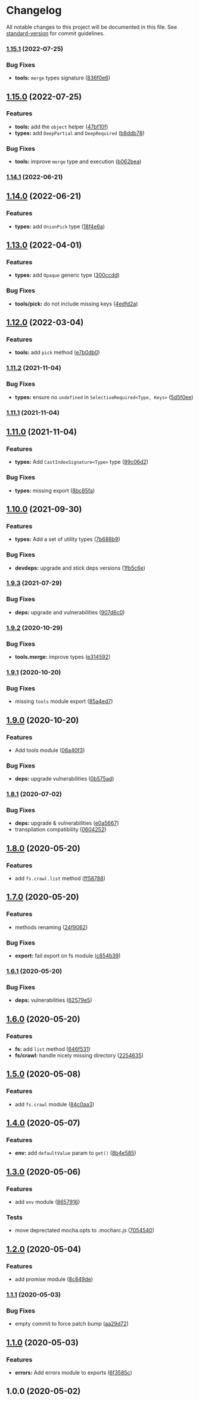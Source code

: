 # Changelog

All notable changes to this project will be documented in this file. See [standard-version](https://github.com/conventional-changelog/standard-version) for commit guidelines.

### [1.15.1](https://github.com/materya/carbon/compare/v1.15.0...v1.15.1) (2022-07-25)


### Bug Fixes

* **tools:** `merge` types signature ([836f0e6](https://github.com/materya/carbon/commit/836f0e66b96ff0ce5c4743c76a35e97a07b1472d))

## [1.15.0](https://github.com/materya/carbon/compare/v1.14.1...v1.15.0) (2022-07-25)


### Features

* **tools:** add the `object` helper ([47bf10f](https://github.com/materya/carbon/commit/47bf10f612a40951439aae10eace4cc0f82111ff))
* **types:** add `DeepPartial` and `DeepRequired` ([b8ddb78](https://github.com/materya/carbon/commit/b8ddb7806a46311e7059f30744e9dddf94da71a5))


### Bug Fixes

* **tools:** improve `merge` type and execution ([b062bea](https://github.com/materya/carbon/commit/b062bea8c565b389be1bac7b4e750997f00412ed))

### [1.14.1](https://github.com/materya/carbon/compare/v1.14.0...v1.14.1) (2022-06-21)

## [1.14.0](https://github.com/materya/carbon/compare/v1.13.0...v1.14.0) (2022-06-21)


### Features

* **types:** add `UnionPick` type ([18f4e6a](https://github.com/materya/carbon/commit/18f4e6a77f35c7d5e651ac4955e5973936494e3b))

## [1.13.0](https://github.com/materya/carbon/compare/v1.12.0...v1.13.0) (2022-04-01)


### Features

* **types:** add `Opaque` generic type ([300ccdd](https://github.com/materya/carbon/commit/300ccddbd834f99e47fa35bd2aab6e83feafb5c7))


### Bug Fixes

* **tools/pick:** do not include missing keys ([4edfd2a](https://github.com/materya/carbon/commit/4edfd2ae1ad6474f0fc2d5fa6898805d56075563))

## [1.12.0](https://github.com/materya/carbon/compare/v1.11.2...v1.12.0) (2022-03-04)


### Features

* **tools:** add `pick` method ([e7b0db0](https://github.com/materya/carbon/commit/e7b0db0ce0b974209792042b16600f86644b98a0))

### [1.11.2](https://github.com/materya/carbon/compare/v1.11.1...v1.11.2) (2021-11-04)


### Bug Fixes

* **types:** ensure no `undefined` in `SelectiveRequired<Type, Keys>` ([5d5f0ee](https://github.com/materya/carbon/commit/5d5f0eec3b0f85b93dd74df4442ecfc363e5491e))

### [1.11.1](https://github.com/materya/carbon/compare/v1.11.0...v1.11.1) (2021-11-04)

## [1.11.0](https://github.com/materya/carbon/compare/v1.10.0...v1.11.0) (2021-11-04)


### Features

* **types:** Add `CastIndexSignature<Type>` type ([99c06d2](https://github.com/materya/carbon/commit/99c06d2a3fb7353a2a954b00d116d25e287ec7d9))


### Bug Fixes

* **types:** missing export ([8bc85fa](https://github.com/materya/carbon/commit/8bc85fa422069f8e2793ca4a95de8ce0a4a7558d))

## [1.10.0](https://github.com/materya/carbon/compare/v1.9.3...v1.10.0) (2021-09-30)


### Features

* **types:** Add a set of utility types ([7b688b9](https://github.com/materya/carbon/commit/7b688b9a1022a1596eff4b24924495eef5b8a9bf))


### Bug Fixes

* **devdeps:** upgrade and stick deps versions ([1fb5c6e](https://github.com/materya/carbon/commit/1fb5c6e96c9561c6e627b1a151f2935989a81330))

### [1.9.3](https://github.com/materya/carbon/compare/v1.9.2...v1.9.3) (2021-07-29)


### Bug Fixes

* **deps:** upgrade and vulnerabilities ([907d6c0](https://github.com/materya/carbon/commit/907d6c069492f070e49a1555402d744a7514dec5))

### [1.9.2](https://github.com/materya/carbon/compare/v1.9.1...v1.9.2) (2020-10-29)


### Bug Fixes

* **tools.merge:** improve types ([e314592](https://github.com/materya/carbon/commit/e314592c30f8d69873890b9253623cfb50f33661))

### [1.9.1](https://github.com/materya/carbon/compare/v1.9.0...v1.9.1) (2020-10-20)


### Bug Fixes

* missing `tools` module export ([85a4ed7](https://github.com/materya/carbon/commit/85a4ed7f636194243d5f436e974504e9abccabf1))

## [1.9.0](https://github.com/materya/carbon/compare/v1.8.1...v1.9.0) (2020-10-20)


### Features

* Add tools module ([06a40f3](https://github.com/materya/carbon/commit/06a40f3082044b61907cdd0ef97df987da006920))


### Bug Fixes

* **deps:** upgrade vulnerabilities ([0b575ad](https://github.com/materya/carbon/commit/0b575ad164d5a9a203726c4357425c41c39e4640))

### [1.8.1](https://github.com/materya/carbon/compare/v1.8.0...v1.8.1) (2020-07-02)


### Bug Fixes

* **deps:** upgrade & vulnerabilities ([e0a5667](https://github.com/materya/carbon/commit/e0a5667d43754f26b0b63dd1395496a58aee8ac8))
* transpilation compatibility ([0604252](https://github.com/materya/carbon/commit/0604252dd15db9cafafb8a2770456a0a19e5a2cb))

## [1.8.0](https://github.com/materya/carbon/compare/v1.7.0...v1.8.0) (2020-05-20)


### Features

* add `fs.crawl.list` method ([ff58788](https://github.com/materya/carbon/commit/ff587882be9bb44f943e6fcf98ed9bcc5b44484d))

## [1.7.0](https://github.com/materya/carbon/compare/v1.6.1...v1.7.0) (2020-05-20)


### Features

* methods renaming ([24f9062](https://github.com/materya/carbon/commit/24f906257b1a2a559007935436ea0405019cbad4))


### Bug Fixes

* **export:** fail export on fs module ([c854b39](https://github.com/materya/carbon/commit/c854b39fcf91f74dbaa2feb23701f309be0d1805))

### [1.6.1](https://github.com/materya/carbon/compare/v1.6.0...v1.6.1) (2020-05-20)


### Bug Fixes

* **deps:** vulnerabilities ([62579e5](https://github.com/materya/carbon/commit/62579e5204b4c23b1f154ac88af3028e4da4708d))

## [1.6.0](https://github.com/materya/carbon/compare/v1.5.0...v1.6.0) (2020-05-20)


### Features

* **fs:** add `list` method ([646f531](https://github.com/materya/carbon/commit/646f53173790d76a137db74a04e101a7454c5746))
* **fs/crawl:** handle nicely missing directory ([2254635](https://github.com/materya/carbon/commit/22546352dca21dfc1bc5db0de9f393adaf22f696))

## [1.5.0](https://github.com/materya/carbon/compare/v1.4.0...v1.5.0) (2020-05-08)


### Features

* add `fs.crawl` module ([84c0aa3](https://github.com/materya/carbon/commit/84c0aa37dc1916e65c990a4fdced3e35187902b6))

## [1.4.0](https://github.com/materya/carbon/compare/v1.3.0...v1.4.0) (2020-05-07)


### Features

* **env:** add `defaultValue` param to `get()` ([8b4e585](https://github.com/materya/carbon/commit/8b4e58500156417a4b7f9e1f5940248d4e6fb26a))

## [1.3.0](https://github.com/materya/carbon/compare/v1.2.0...v1.3.0) (2020-05-06)


### Features

* add `env` module ([8657916](https://github.com/materya/carbon/commit/8657916))


### Tests

* move deprectated mocha.opts to .mocharc.js ([7054540](https://github.com/materya/carbon/commit/7054540))



## [1.2.0](https://github.com/materya/carbon/compare/v1.1.1...v1.2.0) (2020-05-04)


### Features

* add promise module ([8c849de](https://github.com/materya/carbon/commit/8c849de))



### [1.1.1](https://github.com/materya/carbon/compare/v1.1.0...v1.1.1) (2020-05-03)


### Bug Fixes

* empty commit to force patch bump ([aa29d72](https://github.com/materya/carbon/commit/aa29d72))



## [1.1.0](https://github.com/materya/carbon/compare/v1.0.0...v1.1.0) (2020-05-03)


### Features

* **errors:** Add errors module to exports ([6f3585c](https://github.com/materya/carbon/commit/6f3585c))



## 1.0.0 (2020-05-02)
